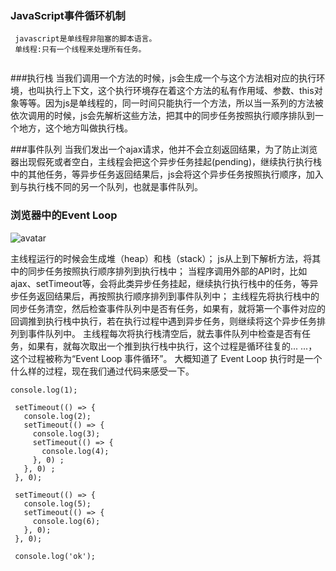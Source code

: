 ### JavaScript事件循环机制
```
 javascript是单线程非阻塞的脚本语言。
 单线程:只有一个线程来处理所有任务。
 
```
###执行栈
当我们调用一个方法的时候，js会生成一个与这个方法相对应的执行环境，也叫执行上下文，这个执行环境存在着这个方法的私有作用域、参数、this对象等等。因为js是单线程的，同一时间只能执行一个方法，所以当一系列的方法被依次调用的时候，js会先解析这些方法，把其中的同步任务按照执行顺序排队到一个地方，这个地方叫做执行栈。

###事件队列
当我们发出一个ajax请求，他并不会立刻返回结果，为了防止浏览器出现假死或者空白，主线程会把这个异步任务挂起(pending)，继续执行执行栈中的其他任务，等异步任务返回结果后，js会将这个异步任务按照执行顺序，加入到与执行栈不同的另一个队列，也就是事件队列。

### 浏览器中的Event Loop

![avatar](https://pic4.zhimg.com/80/v2-f8f6d06b689a6230f30e28b64ad5b583_hd.jpg)

主线程运行的时候会生成堆（heap）和栈（stack）；
js从上到下解析方法，将其中的同步任务按照执行顺序排列到执行栈中；
当程序调用外部的API时，比如ajax、setTimeout等，会将此类异步任务挂起，继续执行执行栈中的任务，等异步任务返回结果后，再按照执行顺序排列到事件队列中；
主线程先将执行栈中的同步任务清空，然后检查事件队列中是否有任务，如果有，就将第一个事件对应的回调推到执行栈中执行，若在执行过程中遇到异步任务，则继续将这个异步任务排列到事件队列中。
主线程每次将执行栈清空后，就去事件队列中检查是否有任务，如果有，就每次取出一个推到执行栈中执行，这个过程是循环往复的... ...，这个过程被称为“Event Loop 事件循环”。
大概知道了 Event Loop 执行时是一个什么样的过程，现在我们通过代码来感受一下。
```
console.log(1);

 setTimeout(() => {
   console.log(2);
   setTimeout(() => {
     console.log(3);
     setTimeout(() => {
       console.log(4);
     }, 0) ;
   }, 0) ;
 }, 0);

 setTimeout(() => {
   console.log(5);
   setTimeout(() => {
     console.log(6);
   }, 0);
 }, 0);

 console.log('ok');
```